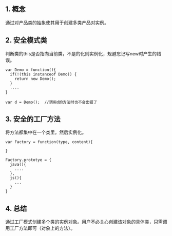 ## 1. 概念

通过对产品类的抽象使其用于创建多类产品对实例。

## 2. 安全模式类

判断类的this是否指向当前类，不是的化则实例化，规避忘记写new时产生的错误。

```
var Demo = function(){
  if(!(this instanceof Demo)) {
    return new Demo();
  }
  ....
}

var d = Demo();  //调用d的方法时也不会出错了
```

## 3. 安全的工厂方法

将方法都集中在一个类里。然后实例化。

```
var Factory = function(type, content){
    
}

Factory.prototye = {
  java(){
    ....
  },
  js(){
    ...
  }
}
```

## 4. 总结

通过工厂模式创建多个类的实例对象。用户不必关心创建该对象的具体类，只需调用工厂方法即可（对象上的方法）。